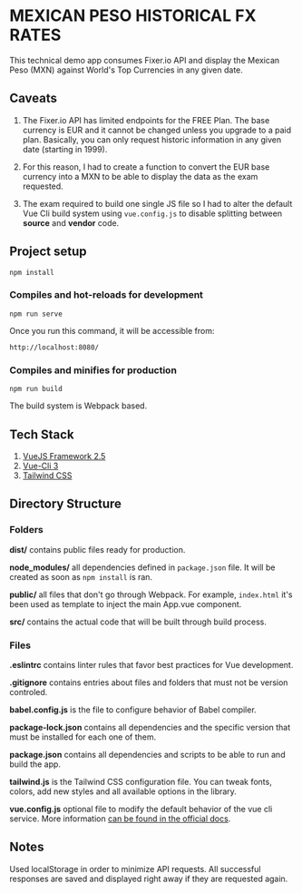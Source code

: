 # MEXICAN PESO HISTORICAL FX RATES

This technical demo app consumes Fixer.io API and display the Mexican Peso (MXN) against World's Top Currencies in any given date.

## Caveats

1. The Fixer.io API has limited endpoints for the FREE Plan. The base currency is EUR and it cannot be changed unless you upgrade to a paid plan. Basically, you can only request historic information in any given date (starting in 1999).

2. For this reason, I had to create a function to convert the EUR base currency into a MXN to be able to display the data as the exam requested.

3. The exam required to build one single JS file so I had to alter the default Vue Cli build system using `vue.config.js` to disable splitting between **source** and **vendor** code.

## Project setup
```
npm install
```

### Compiles and hot-reloads for development
```
npm run serve
```

Once you run this command, it will be accessible from: 

`http://localhost:8080/`

### Compiles and minifies for production
```
npm run build
```

The build system is Webpack based.

## Tech Stack

1. [VueJS Framework 2.5](https://vuejs.org/)
2. [Vue-Cli 3](https://cli.vuejs.org/)
2. [Tailwind CSS](https://tailwindcss.com/)

## Directory Structure

### Folders

**dist/** contains public files ready for production.

**node_modules/** all dependencies defined in `package.json` file. It will be created as soon as `npm install` is ran.

**public/** all files that don't go through Webpack. For example, `index.html` it's been used as template to inject the main App.vue component.

**src/** contains the actual code that will be built through build process.

### Files

**.eslintrc** contains linter rules that favor best practices for Vue development.

**.gitignore** contains entries about files and folders that must not be version controled.

**babel.config.js** is the file to configure behavior of Babel compiler.

**package-lock.json** contains all dependencies and the specific version that must be installed for each one of them. 

**package.json** contains all dependencies and scripts to be able to run and build the app.

**tailwind.js** is the Tailwind CSS configuration file. You can tweak fonts, colors, add new styles and all available options in the library.

**vue.config.js** optional file to modify the default behavior of the vue cli service. More information [can be found in the official docs](https://cli.vuejs.org/config/#global-cli-config).

## Notes

Used localStorage in order to minimize API requests. All successful responses are saved and displayed right away if they are requested again.